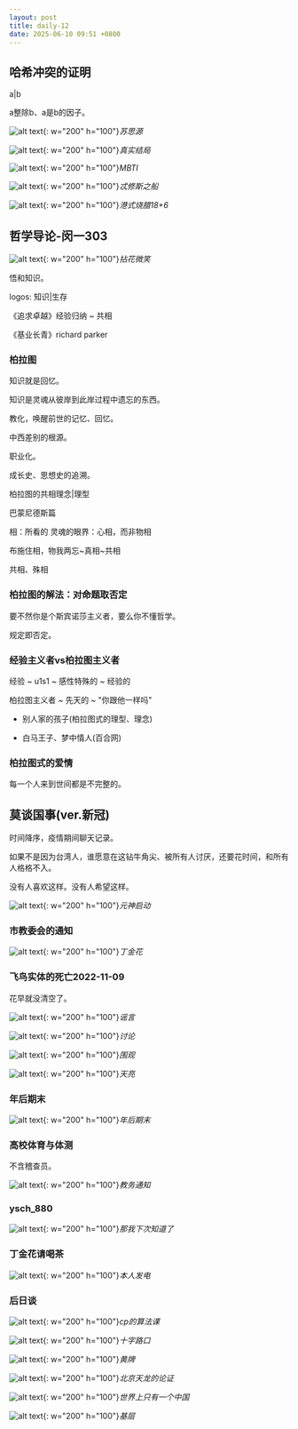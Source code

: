 ```yaml
---
layout: post
title: daily-12
date: 2025-06-10 09:51 +0800
---
```


## 哈希冲突的证明

a|b 

a整除b、a是b的因子。

![alt text](/assets/2025-06/c98b21525f87eaf1ead139f743f22ee.jpg){: w="200" h="100"}_苏思源_

![alt text](/assets/2025-06/214576e5061481b8b5d6c0592c974ab.jpg){: w="200" h="100"}_真实结局_

![alt text](/assets/2025-06/9ad74f605b40ae9227d88b05bed17d8.png){: w="200" h="100"}_MBTI_

![alt text](/assets/2025-06/7a3baa3919f9e96c0ec2a1b5b8cb2db.jpg){: w="200" h="100"}_忒修斯之船_

![alt text](/assets/2025-06/f0b3d3a91d084cca5a236a5aff48346.jpg){: w="200" h="100"}_港式烧腊18+6_

## 哲学导论-闵一303

![alt text](/assets/2025-06/image-2.png){: w="200" h="100"}_拈花微笑_

悟和知识。

logos: 知识|生存

《追求卓越》经验归纳 ~ 共相

《基业长青》richard parker

### 柏拉图

知识就是回忆。

知识是灵魂从彼岸到此岸过程中遗忘的东西。

教化，唤醒前世的记忆、回忆。

中西差别的根源。

职业化。

成长史、思想史的追溯。

柏拉图的共相理念|理型

巴蒙尼德斯篇

相：所看的
灵魂的眼界：心相，而非物相

布施住相，物我两忘~真相~共相

共相、殊相

### 柏拉图的解法：对命题取否定

要不然你是个斯宾诺莎主义者，要么你不懂哲学。

规定即否定。

### 经验主义者vs柏拉图主义者

经验 ~ u1s1 ~ 感性特殊的 ~ 经验的

柏拉图主义者 ~ 先天的 ~ "你跟他一样吗"


- 别人家的孩子(柏拉图式的理型、理念)

- 白马王子、梦中情人(百合网)

### 柏拉图式的爱情

每一个人来到世间都是不完整的。

## 莫谈国事(ver.新冠)

时间降序，疫情期间聊天记录。

如果不是因为台湾人，谁愿意在这钻牛角尖、被所有人讨厌，还要花时间，和所有人格格不入。

没有人喜欢这样。没有人希望这样。

![alt text](/assets/2025-06/181660b40d080b32ff8048801d9ec209.jpg){: w="200" h="100"}_元神启动_

### 市教委会的通知

![alt text](/assets/2025-06/e094e4836ff8d08814987873f3a1efe.png){: w="200" h="100"}_丁金花_

### 飞鸟实体的死亡2022-11-09

花早就没清空了。

![alt text](/assets/2025-06/4bdbc6593113b69fd2c63942e892b74.png){: w="200" h="100"}_谣言_

![alt text](/assets/2025-06/ba633eb7268f5b9bdf4a45d33ba6a61.jpg){: w="200" h="100"}_讨论_

![alt text](/assets/2025-06/91d073153bb4f1989756cdc3088d544.jpg){: w="200" h="100"}_围观_

![alt text](/assets/2025-06/105e7ae3c0278b136dd7452c46ce265.jpg){: w="200" h="100"}_天亮_

### 年后期末

![alt text](/assets/2025-06/3ecbf53bf0609f55e0bf26cf7b56a20.jpg){: w="200" h="100"}_年后期末_

### 高校体育与体测

不含稽查员。

![alt text](/assets/2025-06/52c610ef5d89ee5052da171ce355a9c.jpg){: w="200" h="100"}_教务通知_

### ysch_880

![alt text](/assets/2025-06/45d0b96a7d54a5acddf5ff5a449cb82.jpg){: w="200" h="100"}_那我下次知道了_

### 丁金花请喝茶

![alt text](/assets/2025-06/cac9cc8d69037fcd70b613683bf8ff5.jpg){: w="200" h="100"}_本人发电_

### 后日谈

![alt text](/assets/2025-06/fcd015d6b3f64838fb5ce008241cf24.jpg){: w="200" h="100"}_cp的算法课_

![alt text](/assets/2025-06/af05d63c37c9a2c08b2c4e5b0cf976d.png){: w="200" h="100"}_十字路口_

![alt text](/assets/2025-06/538a668fe8001df84a84bb65b67212c.jpg){: w="200" h="100"}_黄牌_

![alt text](/assets/2025-06/2afe7b78440f1a7061408479831b1fe.jpg){: w="200" h="100"}_北京天龙的论证_

![alt text](/assets/2025-06/f87c0be19e0ee04041502956616ffc0.jpg){: w="200" h="100"}_世界上只有一个中国_

![alt text](/assets/2025-06/e3c051f2e849ec3d7f49fabecd99e87.jpg){: w="200" h="100"}_基层_
